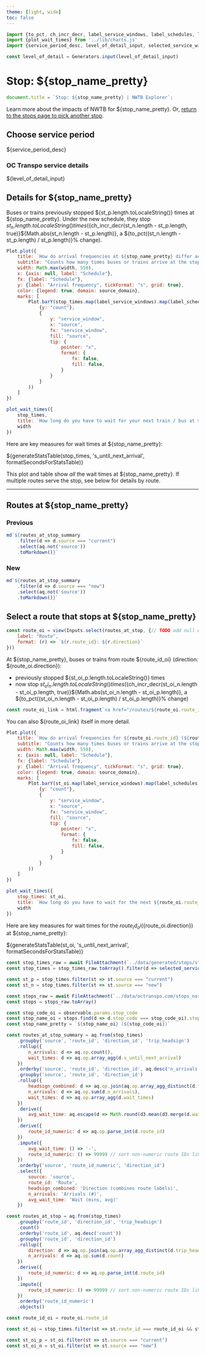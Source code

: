```yaml
---
theme: [light, wide]
toc: false
---
```


```js
import {to_pct, ch_incr_decr, label_service_windows, label_schedules, label_route_ids, generateStatsTable, formatSecondsForStatsTable, source_domain, md} from '../lib/helpers.js'
import {plot_wait_times} from '../lib/charts.js'
import {service_period_desc, level_of_detail_input, selected_service_windows, selected_service_ids} from '../lib/controls.js'

const level_of_detail = Generators.input(level_of_detail_input)
```


# Stop: ${stop_name_pretty}

```js
document.title = `Stop: ${stop_name_pretty} | NWTB Explorer`;
```

Learn more about the impacts of NWTB for ${stop_name_pretty}. Or, [return to the stops page to pick another stop](/stops).

## Choose service period

${service_period_desc}

<div class="grid grid-cols-2" style="grid-auto-rows: auto;">
	<div class="card">
		<h3>OC Transpo service details</h3>
		${level_of_detail_input}
	</div>
</div>


## Details for ${stop_name_pretty}

Buses or trains previously stopped ${st_p.length.toLocaleString()} times at ${stop_name_pretty}. Under the new schedule, they stop ${st_n.length.toLocaleString()} times (${ch_incr_decr(st_n.length - st_p.length, true)}${Math.abs(st_n.length - st_p.length)}, a ${to_pct((st_n.length - st_p.length) / st_p.length)}% change).

```js
Plot.plot({
    title: `How do arrival frequencies at ${stop_name_pretty} differ across service windows?`,
    subtitle: "Counts how many times buses or trains arrive at the stop during the selected service windows, previous schedule vs. NWTB",
    width: Math.max(width, 550),
    x: {axis: null, label: "Schedule"},
    fx: {label: "Schedule"},
    y: {label: "Arrival frequency", tickFormat: "s", grid: true},
    color: {legend: true, domain: source_domain},
    marks: [
        Plot.barY(stop_times.map(label_service_windows).map(label_schedules), Plot.group(
            {y: "count"},
            {
                y: "service_window",
                x: "source",
                fx: "service_window",
                fill: "source",
                tip: {
                    pointer: "x",
                    format: {
                        fx: false,
                        fill: false,
                    }
                }
            }
        ))
    ]
})
```

```js
plot_wait_times({
    stop_times,
    title: `How long do you have to wait for your next train / bus at ${stop_name_pretty}?`,
    width
})
```

Here are key measures for wait times at ${stop_name_pretty}:

${generateStatsTable(stop_times, 's_until_next_arrival', formatSecondsForStatsTable)}

This plot and table show _all_ the wait times at ${stop_name_pretty}. If multiple routes serve the stop, see below for details by route.


***


## Routes at ${stop_name_pretty}

<div class="grid grid-cols-2">
    <div class="card">
        <h3>Previous</h3>

```js
md`${routes_at_stop_summary
    .filter(d => d.source === "current")
    .select(aq.not('source'))
    .toMarkdown()}`
```


</div>
<div class="card">
    <h3>New</h3>


```js
md`${routes_at_stop_summary
    .filter(d => d.source === "new")
    .select(aq.not('source'))
    .toMarkdown()}`
```

</div>
</div>



## Select a route that stops at ${stop_name_pretty}

```js
const route_oi = view(Inputs.select(routes_at_stop, {// TODO add null options back to this, so we don't automatically render everything
    label: "Route",
    format: (r) => `${r.route_id}: ${r.direction}`
}))
```

At ${stop_name_pretty}, buses or trains from route ${route_id_oi} (direction: ${route_oi.direction}):
- previously stopped ${st_oi_p.length.toLocaleString()} times
- now stop ${st_oi_n.length.toLocaleString()} times (${ch_incr_decr(st_oi_n.length - st_oi_p.length, true)}${Math.abs(st_oi_n.length - st_oi_p.length)}, a ${to_pct((st_oi_n.length - st_oi_p.length) / st_oi_p.length)}% change)

```js
const route_oi_link = html.fragment`<a href="/routes/${route_oi.route_id}">explore route ${route_id_oi}</a>`
```

You can also ${route_oi_link} itself in more detail.

```js
Plot.plot({
    title: `How do arrival frequencies for ${route_oi.route_id} (${route_oi.direction}) at ${stop_name_pretty} differ across service windows?`,
    subtitle: "Counts how many times buses or trains arrive at the stop during the selected service windows, previous schedule vs. NWTB",
    width: Math.max(width, 550),
    x: {axis: null, label: "Schedule"},
    fx: {label: "Schedule"},
    y: {label: "Arrival frequency", tickFormat: "s", grid: true},
    color: {legend: true, domain: source_domain},
    marks: [
        Plot.barY(st_oi.map(label_service_windows).map(label_schedules), Plot.group(
            {y: "count"},
            {
                y: "service_window",
                x: "source",
                fx: "service_window",
                fill: "source",
                tip: {
                    pointer: "x",
                    format: {
                        fx: false,
                        fill: false,
                    }
                }
            }
        ))
    ]
})
```

```js
plot_wait_times({
    stop_times: st_oi,
    title: `How long do you have to wait for the next ${route_oi.route_id} (${route_oi.direction}) at ${stop_name_pretty}?`,
    width
})
```

Here are key measures for wait times for the ${route_id_oi} (${route_oi.direction}) at ${stop_name_pretty}:

${generateStatsTable(st_oi, 's_until_next_arrival', formatSecondsForStatsTable)}


<!-- Loading -->

```js
const stop_times_raw = await FileAttachment(`../data/generated/stops/stop_times/${observable.params.stop_code}.parquet`).parquet()
const stop_times = stop_times_raw.toArray().filter(d => selected_service_windows(level_of_detail).includes(d.service_window) && selected_service_ids(level_of_detail).includes(d.service_id))

const st_p = stop_times.filter(st => st.source === "current")
const st_n = stop_times.filter(st => st.source === "new")
```

```js
const stops_raw = await FileAttachment(`../data/octranspo.com/stops_normalized.parquet`).parquet()
const stops = stops_raw.toArray()
```

```js
const stop_code_oi = observable.params.stop_code
const stop_name_oi = stops.find(d => d.stop_code === stop_code_oi).stop_name_normalized
const stop_name_pretty = `${stop_name_oi} (${stop_code_oi})`
```

```js
const routes_at_stop_summary = aq.from(stop_times)
    .groupby('source', 'route_id', 'direction_id', 'trip_headsign')
    .rollup({
        n_arrivals: d => aq.op.count(),
        wait_times: d => aq.op.array_agg(d.s_until_next_arrival)
    })
    .orderby('source', 'route_id', 'direction_id', aq.desc('n_arrivals'))
    .groupby('source', 'route_id', 'direction_id')
    .rollup({
        headsign_combined: d => aq.op.join(aq.op.array_agg_distinct(d.trip_headsign), ', '),
        n_arrivals: d => aq.op.sum(d.n_arrivals),
        wait_times: d => aq.op.array_agg(d.wait_times)
    })
    .derive({
        avg_wait_time: aq.escape(d => Math.round(d3.mean(d3.merge(d.wait_times)) / 60))
    })
    .derive({
        route_id_numeric: d => aq.op.parse_int(d.route_id)
    })
    .impute({
        avg_wait_time: () => '-',
        route_id_numeric: () => 99999 // sort non-numeric route IDs like "E1" to the end of the list
    })
    .orderby('source', 'route_id_numeric', 'direction_id')
    .select({
        source: 'source',
        route_id: 'Route',
        headsign_combined: 'Direction (combines route labels)',
        n_arrivals: 'Arrivals (#)',
        avg_wait_time: 'Wait (mins, avg)'
    })

const routes_at_stop = aq.from(stop_times)
    .groupby('route_id', 'direction_id', 'trip_headsign')
    .count()
    .orderby('route_id', aq.desc('count'))
    .groupby('route_id', 'direction_id')
    .rollup({
        direction: d => aq.op.join(aq.op.array_agg_distinct(d.trip_headsign), ', '),
        n_arrivals: d => aq.op.sum(d.count)
    })
    .derive({
        route_id_numeric: d => aq.op.parse_int(d.route_id)
    })
    .impute({
        route_id_numeric: () => 99999 // sort non-numeric route IDs like "E1" to the end of the list
    })
    .orderby('route_id_numeric')
    .objects()
```

```js
const route_id_oi = route_oi.route_id

const st_oi = stop_times.filter(st => st.route_id === route_id_oi && st.direction_id === route_oi.direction_id)

const st_oi_p = st_oi.filter(st => st.source === "current")
const st_oi_n = st_oi.filter(st => st.source === "new")
```
